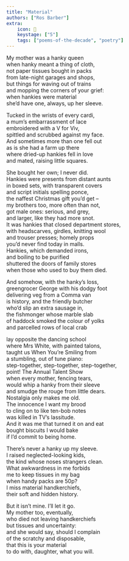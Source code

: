 ```yaml
---
title: "Material"
authors: ["Ros Barber"]
extra:
    icon: 🤧
    keystage: ["5"]
    tags: ["poems-of-the-decade", "poetry"]
---
```

My mother was a hanky queen  
when hanky meant a thing of cloth,  
not paper tissues bought in packs  
from late-night garages and shops,  
but things for waving out of trains  
and mopping the corners of your grief:  
when hankies were material  
she’d have one, always, up her sleeve.  
  
Tucked in the wrists of every cardi,  
a mum’s embarrassment of lace  
embroidered with a V for Viv,  
spittled and scrubbed against my face.  
And sometimes more than one fell out  
as is she had a farm up there  
where dried-up hankies fell in love  
and mated, raising little squares.  
  
She bought her own; I never did.  
Hankies were presents from distant aunts  
in boxed sets, with transparent covers  
and script initials spelling ponce,  
the naffest Christmas gift you’d get –  
my brothers too, more often than not,  
got male ones: serious, and grey,  
and larger, like they had more snot.  
It was hankies that closed department stores,  
with headscarves, girdles, knitting wool  
and trouser presses; homely props  
you’d never find today in malls.  
Hankies, which demanded irons,  
and boiling to be purified  
shuttered the doors of family stores  
when those who used to buy them died.  
  
And somehow, with the hanky’s loss,  
greengrocer George with his dodgy foot  
delivering veg from a Comma van  
is history, and the friendly butcher  
who’d slip an extra sausage in,  
the fishmonger whose marble slab  
of haddock smoked the colour of yolks  
and parcelled rows of local crab  
  
lay opposite the dancing school  
where Mrs White, with painted talons,  
taught us When You’re Smiling from  
a stumbling, out of tune piano:  
step-together, step-together, step-together,  
point! The Annual Talent Show  
when every mother, fencing tears,  
would whip a hanky from their sleeve  
and smudge the rouge from little dears.  
Nostalgia only makes me old.  
The innocence I want my brood  
to cling on to like ten-bob notes  
was killed in TV’s lassitude.  
And it was me that turned it on and eat  
bought biscuits I would bake  
if I’d commit to being home.  
  
There’s never a hanky up my sleeve.  
I raised neglected-looking kids,  
the kind whose noses strangers clean.  
What awkwardness in me forbids  
me to keep tissues in my bag  
when handy packs are 50p?  
I miss material handkerchiefs,  
their soft and hidden history.  
  
But it isn’t mine. I’ll let it go.  
My mother too, eventually,  
who died not leaving handkerchiefs  
but tissues and uncertainty:  
and she would say, should I complain  
of the scratchy and disposable,  
that this is your material  
to do with, daughter, what you will.

